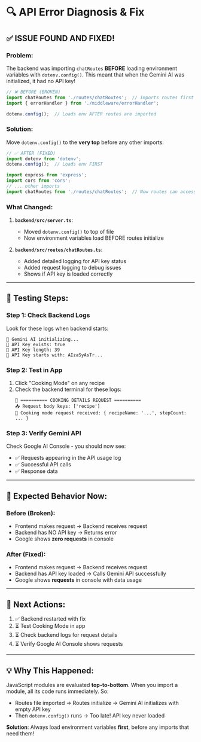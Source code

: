# 🔍 API Error Diagnosis & Fix

## ✅ **ISSUE FOUND AND FIXED!**

### **Problem:**
The backend was importing `chatRoutes` **BEFORE** loading environment variables with `dotenv.config()`. This meant that when the Gemini AI was initialized, it had no API key!

```typescript
// ❌ BEFORE (BROKEN)
import chatRoutes from './routes/chatRoutes';  // Imports routes first
import { errorHandler } from './middleware/errorHandler';

dotenv.config();  // Loads env AFTER routes are imported
```

### **Solution:**
Move `dotenv.config()` to the **very top** before any other imports:

```typescript
// ✅ AFTER (FIXED)
import dotenv from 'dotenv';
dotenv.config();  // Loads env FIRST

import express from 'express';
import cors from 'cors';
// ... other imports
import chatRoutes from './routes/chatRoutes';  // Now routes can access env vars
```

### **What Changed:**

1. **`backend/src/server.ts`**:
   - Moved `dotenv.config()` to top of file
   - Now environment variables load BEFORE routes initialize

2. **`backend/src/routes/chatRoutes.ts`**:
   - Added detailed logging for API key status
   - Added request logging to debug issues
   - Shows if API key is loaded correctly

---

## 🧪 **Testing Steps:**

### **Step 1: Check Backend Logs**

Look for these logs when backend starts:
```
🤖 Gemini AI initializing...
🔑 API Key exists: true
🔑 API Key length: 39
🔑 API Key starts with: AIzaSyAsTr...
```

### **Step 2: Test in App**

1. Click "Cooking Mode" on any recipe
2. Check the backend terminal for these logs:
   ```
   📨 ========== COOKING DETAILS REQUEST ==========
   📥 Request body keys: ['recipe']
   🍳 Cooking mode request received: { recipeName: '...', stepCount: ... }
   ```

### **Step 3: Verify Gemini API**

Check Google AI Console - you should now see:
- ✅ Requests appearing in the API usage log
- ✅ Successful API calls
- ✅ Response data

---

## 🎯 **Expected Behavior Now:**

### **Before (Broken):**
- Frontend makes request → Backend receives request
- Backend has NO API key → Returns error
- Google shows **zero requests** in console

### **After (Fixed):**
- Frontend makes request → Backend receives request  
- Backend has API key loaded → Calls Gemini API successfully
- Google shows **requests** in console with data usage

---

## 📝 **Next Actions:**

1. ✅ Backend restarted with fix
2. ⏳ Test Cooking Mode in app
3. ⏳ Check backend logs for request details
4. ⏳ Verify Google AI Console shows requests

---

## 💡 **Why This Happened:**

JavaScript modules are evaluated **top-to-bottom**. When you import a module, all its code runs immediately. So:

- Routes file imported → Routes initialize → Gemini AI initializes with empty API key
- Then `dotenv.config()` runs → Too late! API key never loaded

**Solution**: Always load environment variables **first**, before any imports that need them!

